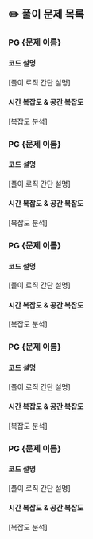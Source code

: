 ## ✏️ 풀이 문제 목록

### PG {문제 이름}

#### 코드 설명

[풀이 로직 간단 설명]

#### 시간 복잡도 & 공간 복잡도

[복잡도 분석]

### PG {문제 이름}

#### 코드 설명

[풀이 로직 간단 설명]

#### 시간 복잡도 & 공간 복잡도

[복잡도 분석]

### PG {문제 이름}

#### 코드 설명

[풀이 로직 간단 설명]

#### 시간 복잡도 & 공간 복잡도

[복잡도 분석]

### PG {문제 이름}

#### 코드 설명

[풀이 로직 간단 설명]

#### 시간 복잡도 & 공간 복잡도

[복잡도 분석]

### PG {문제 이름}

#### 코드 설명

[풀이 로직 간단 설명]

#### 시간 복잡도 & 공간 복잡도

[복잡도 분석]
